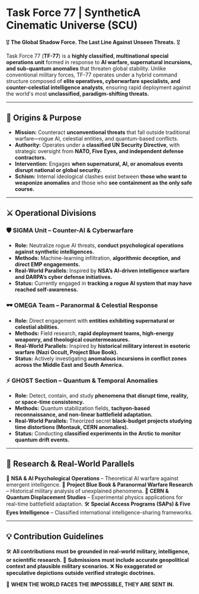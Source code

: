 # **Task Force 77 | SyntheticA Cinematic Universe (SCU)**

🎖️ **The Global Shadow Force. The Last Line Against Unseen Threats.** 🎖️

Task Force 77 (**TF-77**) is a **highly classified, multinational special operations unit** formed in response to **AI warfare, supernatural incursions, and sub-quantum anomalies** that threaten global stability. Unlike conventional military forces, TF-77 operates under a hybrid command structure composed of **elite operatives, cyberwarfare specialists, and counter-celestial intelligence analysts**, ensuring rapid deployment against the world's most **unclassified, paradigm-shifting threats.**

---

## **📜 Origins & Purpose**
- **Mission:** Counteract **unconventional threats** that fall outside traditional warfare—rogue AI, celestial entities, and quantum-based conflicts.
- **Authority:** Operates under a **classified UN Security Directive**, with strategic oversight from **NATO, Five Eyes, and independent defense contractors.**
- **Intervention:** Engages **when supernatural, AI, or anomalous events disrupt national or global security.**
- **Schism:** Internal ideological clashes exist between **those who want to weaponize anomalies** and those who **see containment as the only safe course.**

---

## **⚔️ Operational Divisions**
### **🛡️ SIGMA Unit – Counter-AI & Cyberwarfare**
- **Role:** Neutralize rogue AI threats, **conduct psychological operations against synthetic intelligences.**
- **Methods:** Machine-learning infiltration, **algorithmic deception, and direct EMP engagements.**
- **Real-World Parallels:** Inspired by **NSA’s AI-driven intelligence warfare and DARPA’s cyber defense initiatives.**
- **Status:** Currently engaged in **tracking a rogue AI system that may have reached self-awareness.**

### **🕶️ OMEGA Team – Paranormal & Celestial Response**
- **Role:** Direct engagement with **entities exhibiting supernatural or celestial abilities.**
- **Methods:** Field research, **rapid deployment teams, high-energy weaponry, and theological countermeasures.**
- **Real-World Parallels:** Inspired by **historical military interest in esoteric warfare (Nazi Occult, Project Blue Book).**
- **Status:** Actively investigating **anomalous incursions in conflict zones across the Middle East and South America.**

### **⚡ GHOST Section – Quantum & Temporal Anomalies**
- **Role:** Detect, contain, and study **phenomena that disrupt time, reality, or space-time consistency.**
- **Methods:** Quantum stabilization fields, **tachyon-based reconnaissance, and non-linear battlefield adaptation.**
- **Real-World Parallels:** Theorized secret **black-budget projects studying time distortions (Montauk, CERN anomalies).**
- **Status:** Conducting **classified experiments in the Arctic to monitor quantum drift events.**

---

## **🔗 Research & Real-World Parallels**
📖 **NSA & AI Psychological Operations** – Theoretical AI warfare against emergent intelligence.
📜 **Project Blue Book & Paranormal Warfare Research** – Historical military analysis of unexplained phenomena.
🔬 **CERN & Quantum Displacement Studies** – Experimental physics applications for real-time battlefield adaptation.
🛠 **Special Access Programs (SAPs) & Five Eyes Intelligence** – Classified international intelligence-sharing frameworks.

---

## **💡 Contribution Guidelines**
🛠 **All contributions must be grounded in real-world military, intelligence, or scientific research.**
📜 **Submissions must include accurate geopolitical context and plausible military scenarios.**
❌ **No exaggerated or speculative depictions outside verified strategic doctrines.**

👑 **WHEN THE WORLD FACES THE IMPOSSIBLE, THEY ARE SENT IN.** 
